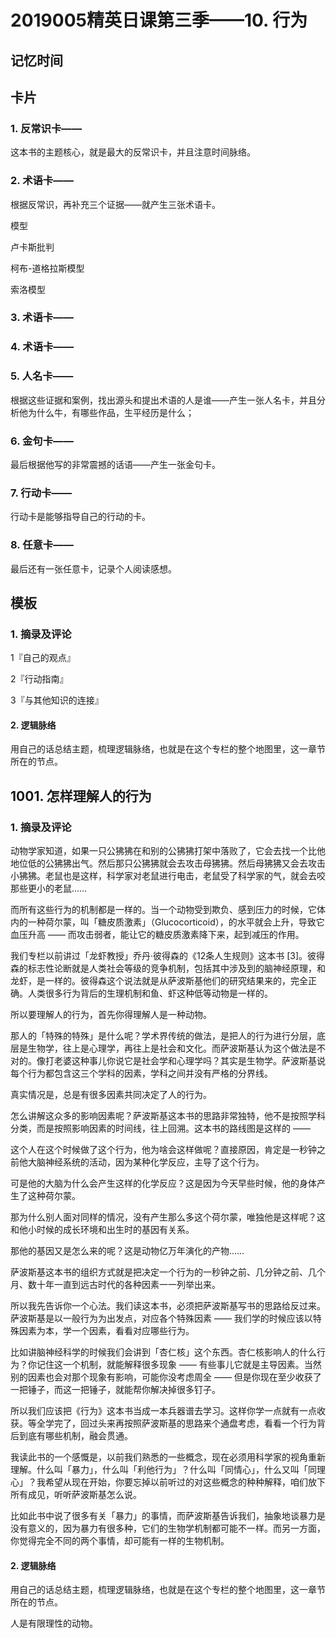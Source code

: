 # 2019005精英日课第三季——10. 行为

## 记忆时间

## 卡片

### 1. 反常识卡——

这本书的主题核心，就是最大的反常识卡，并且注意时间脉络。

### 2. 术语卡——

根据反常识，再补充三个证据——就产生三张术语卡。

模型

卢卡斯批判

柯布-道格拉斯模型

索洛模型


### 3. 术语卡——

### 4. 术语卡——

### 5. 人名卡——

根据这些证据和案例，找出源头和提出术语的人是谁——产生一张人名卡，并且分析他为什么牛，有哪些作品，生平经历是什么；

### 6. 金句卡——

最后根据他写的非常震撼的话语——产生一张金句卡。

### 7. 行动卡——

行动卡是能够指导自己的行动的卡。

### 8. 任意卡——

最后还有一张任意卡，记录个人阅读感想。

## 模板

### 1. 摘录及评论

1『自己的观点』

2『行动指南』

3『与其他知识的连接』

#### 2. 逻辑脉络

用自己的话总结主题，梳理逻辑脉络，也就是在这个专栏的整个地图里，这一章节所在的节点。

## 1001. 怎样理解人的行为

### 1. 摘录及评论

动物学家知道，如果一只公狒狒在和别的公狒狒打架中落败了，它会去找一个比他地位低的公狒狒出气。然后那只公狒狒就会去攻击母狒狒。然后母狒狒又会去攻击小狒狒。老鼠也是这样，科学家对老鼠进行电击，老鼠受了科学家的气，就会去咬那些更小的老鼠……

而所有这些行为的机制都是一样的。当一个动物受到欺负、感到压力的时候，它体内的一种荷尔蒙，叫「糖皮质激素」（Glucocorticoid），的水平就会上升，导致它血压升高 —— 而攻击弱者，能让它的糖皮质激素降下来，起到减压的作用。

我们专栏以前讲过「龙虾教授」乔丹·彼得森的《12条人生规则》这本书 [3]。彼得森的标志性论断就是人类社会等级的竞争机制，包括其中涉及到的脑神经原理，和龙虾，是一样的。彼得森这个说法就是从萨波斯基他们的研究结果来的，完全正确。人类很多行为背后的生理机制和鱼、虾这种低等动物是一样的。

所以要理解人的行为，首先你得理解人是一种动物。

那人的「特殊的特殊」是什么呢？学术界传统的做法，是把人的行为进行分层，底层是生物学，往上是心理学，再往上是社会和文化。而萨波斯基认为这个做法是不对的。像打老婆这种事儿你说它是社会学和心理学吗？其实是生物学。萨波斯基说每个行为都包含这三个学科的因素，学科之间并没有严格的分界线。

真实情况是，总是有很多因素共同决定了人的行为。

怎么讲解这众多的影响因素呢？萨波斯基这本书的思路非常独特，他不是按照学科分类，而是按照影响因素的时间线，往上回溯。这本书的路线图是这样的 ——

这个人在这个时候做了这个行为，他为啥会这样做呢？直接原因，肯定是一秒钟之前他大脑神经系统的活动，因为某种化学反应，主导了这个行为。

可是他的大脑为什么会产生这样的化学反应？这是因为今天早些时候，他的身体产生了这种荷尔蒙。

那为什么别人面对同样的情况，没有产生那么多这个荷尔蒙，唯独他是这样呢？这和他小时候的成长环境和出生时的基因有关系。

那他的基因又是怎么来的呢？这是动物亿万年演化的产物……

萨波斯基这本书的组织方式就是把决定一个行为的一秒钟之前、几分钟之前、几个月、数十年一直到远古时代的各种因素一一列举出来。

所以我先告诉你一个心法。我们读这本书，必须把萨波斯基写书的思路给反过来。萨波斯基是以一般行为为出发点，对应各个特殊因素 —— 我们学的时候应该以特殊因素为本，学一个因素，看看对应哪些行为。

比如讲脑神经科学的时候我们会讲到「杏仁核」这个东西。杏仁核影响人的什么行为？你记住这一个机制，就能解释很多现象 —— 有些事儿它就是主导因素。当然别的因素也会对那个现象有影响，可能你没考虑周全 —— 但是你现在至少收获了一把锤子，而这一把锤子，就能帮你解决掉很多钉子。

所以我们应该把《行为》这本书当成一本兵器谱去学习。这样你学一点就有一点收获。等全学完了，回过头来再按照萨波斯基的思路来个通盘考虑，看看一个行为背后到底有哪些机制，融会贯通。

我读此书的一个感慨是，以前我们熟悉的一些概念，现在必须用科学家的视角重新理解。什么叫「暴力」，什么叫「利他行为」？什么叫「同情心」，什么又叫「同理心」？我希望从现在开始，你要忘掉以前听过的对这些概念的种种解释，咱们放下所有成见，听听萨波斯基怎么说。

比如此书中说了很多有关「暴力」的事情，而萨波斯基告诉我们，抽象地谈暴力是没有意义的，因为暴力有很多种，它们的生物学机制都可能不一样。而另一方面，你觉得完全不同的两个事情，却可能有一样的生物机制。





#### 2. 逻辑脉络

用自己的话总结主题，梳理逻辑脉络，也就是在这个专栏的整个地图里，这一章节所在的节点。

人是有限理性的动物。